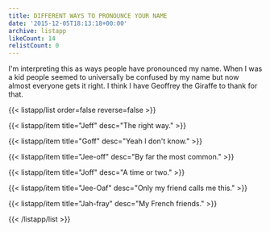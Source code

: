 ```yaml
---
title: DIFFERENT WAYS TO PRONOUNCE YOUR NAME
date: '2015-12-05T18:13:18+00:00'
archive: listapp
likeCount: 14
relistCount: 0
---
```


I'm interpreting this as ways people have pronounced my name. When I was a kid people seemed to universally be confused by my name but now almost everyone gets it right. I think I have Geoffrey the Giraffe to thank for that.

{{< listapp/list order=false reverse=false >}}

   {{< listapp/item title="Jeff"
      desc="The right way." >}}

   {{< listapp/item title="Goff"
      desc="Yeah I don't know." >}}

   {{< listapp/item title="Jee-off"
      desc="By far the most common." >}}

   {{< listapp/item title="Joff"
      desc="A time or two." >}}

   {{< listapp/item title="Jee-Oaf"
      desc="Only my friend calls me this." >}}

   {{< listapp/item title="Jah-fray"
      desc="My French friends." >}}

{{< /listapp/list >}}
